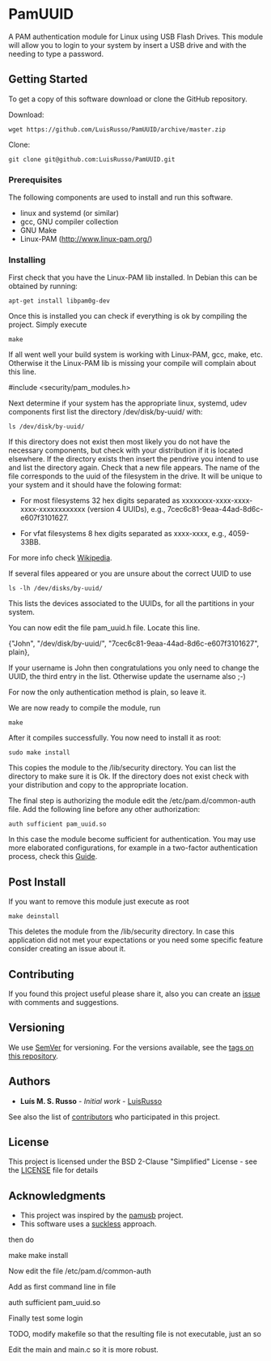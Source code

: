 # PamUUID

A PAM authentication module for Linux using USB Flash Drives. This module
will allow you to login to your system by insert a USB drive and with the
needing to type a password.

## Getting Started

To get a copy of this software download or clone the GitHub repository.

Download:

```
wget https://github.com/LuisRusso/PamUUID/archive/master.zip
```

Clone:

```
git clone git@github.com:LuisRusso/PamUUID.git
```

### Prerequisites

The following components are used to install and run this software.

* linux and systemd (or similar)
* gcc, GNU compiler collection
* GNU Make
* Linux-PAM (http://www.linux-pam.org/)

### Installing

First check that you have the Linux-PAM lib installed. In Debian this can
be obtained by running:

```
apt-get install libpam0g-dev
```

Once this is installed you can check if everything is ok by compiling the
project. Simply execute

```
make
```

If all went well your build system is working with Linux-PAM, gcc, make,
etc. Otherwise it the Linux-PAM lib is missing your compile will complain
about this line.

#include <security/pam_modules.h>

Next determine if your system has the appropriate linux, systemd, udev
components first list the directory /dev/disk/by-uuid/ with:

```
ls /dev/disk/by-uuid/
```

If this directory does not exist then most likely you do not have the
necessary components, but check with your distribution if it is located
elsewhere. If the directory exists then insert the pendrive you intend to
use and list the directory again. Check that a new file appears. The name
of the file corresponds to the uuid of the filesystem in the drive. It will
be unique to your system and it should have the folowing format:

* For most filesystems 32 hex digits separated as
  xxxxxxxx-xxxx-xxxx-xxxx-xxxxxxxxxxxx (version 4 UUIDs), e.g.,
  7cec6c81-9eaa-44ad-8d6c-e607f3101627.

* For vfat filesystems 8 hex digits separated as xxxx-xxxx, e.g.,
  4059-33BB.

For more info check
[Wikipedia](https://en.wikipedia.org/wiki/Universally_unique_identifier).

If several files appeared or you are unsure about the correct UUID to use

```
ls -lh /dev/disks/by-uuid/
```

This lists the devices associated to the UUIDs, for all the partitions in
your system.

You can now edit the file pam_uuid.h file. Locate this line.

{"John", "/dev/disk/by-uuid/", "7cec6c81-9eaa-44ad-8d6c-e607f3101627", plain},

If your username is John then congratulations you only need to change the
UUID, the third entry in the list. Otherwise update the username also ;-)

For now the only authentication method is plain, so leave it.

We are now ready to compile the module, run

```
make
```

After it compiles successfully. You now need to install it as root:

```
sudo make install
```

This copies the module to the /lib/security directory. You can list the
directory to make sure it is Ok. If the directory does not exist check with
your distribution and copy to the appropriate location.

The final step is authorizing the module edit the /etc/pam.d/common-auth
file. Add the following line before any other authorization:

```
auth sufficient pam_uuid.so
```

In this case the module become sufficient for authentication. You may use
more elaborated configurations, for example in a two-factor authentication
process, check this
[Guide](http://www.linux-pam.org/Linux-PAM-html/Linux-PAM_SAG.html).

## Post Install

If you want to remove this module just execute as root

```
make deinstall
```

This deletes the module from the /lib/security directory. In case this
application did not met your expectations or you need some specific feature
consider creating an issue about it.

## Contributing

If you found this project useful please share it, also you can create an
[issue](https://github.com/LuisRusso/PamUUID/issues) with comments and
suggestions.

## Versioning

We use [SemVer](http://semver.org/) for versioning. For the versions
available, see the [tags on this
repository](https://github.com/your/project/tags).

## Authors

* **Luís M. S. Russo** - *Initial work* -
    [LuisRusso](https://github.com/LuisRusso)

See also the list of
[contributors](https://github.com/your/project/contributors) who
participated in this project.

## License

This project is licensed under the BSD 2-Clause "Simplified" License - see
the [LICENSE](LICENSE) file for details

## Acknowledgments

* This project was inspired by the [pamusb](http://www.pamusb.org/) project.
* This software uses a [suckless](https://suckless.org/) approach.


then do

make
make install

Now edit the file /etc/pam.d/common-auth

Add as first command line in file

auth sufficient pam_uuid.so

Finally test some login

TODO, modify makefile so that the resulting file is not executable,
just an so

Edit the main and main.c so it is more robust.
